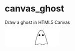 canvas_ghost
============

Draw a ghost in HTML5 Canvas


![example](https://raw.githubusercontent.com/uhoffman/canvas_ghost/master/images/ghost01.JPG)

